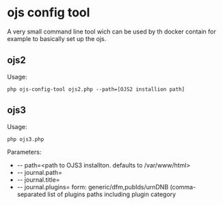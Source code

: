 # ojs config tool
A very small command line tool wich can be used by th docker contain for example to basically set up the ojs.

## ojs2
Usage:

`php ojs-config-tool ojs2.php --path=[OJS2 installion path]`

## ojs3
Usage:

`php ojs3.php`

Parameters:
 * -- path=<path to OJS3 installton. defaults to  /var/www/html>
 * -- journal.path=<new journal path>
 * -- journal.title=<new journal title>
 * -- journal.plugins=<list of activate plugins> form: generic/dfm,pubIds/urnDNB (comma-separated list of plugins paths including plugin category

